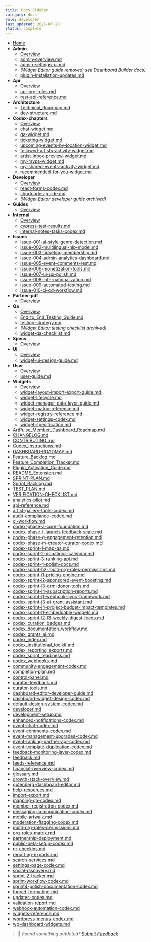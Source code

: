 ```yaml
---
title: Docs Sidebar
category: docs
role: developer
last_updated: 2025-07-20
status: complete
---
```


* [Home](index.md)
* **Admin**
  * [Overview](admin/README.md)
  * [admin-overview.md](admin/admin-overview.md)
  * [admin-settings-ui.md](admin/admin-settings-ui.md)
  * *(Widget Editor guide removed; see Dashboard Builder docs)*
  * [plugin-installation-updates.md](admin/plugin-installation-updates.md)
* **Api**
  * [Overview](api/README.md)
  * [api-org-roles.md](api/api-org-roles.md)
  * [rest-api-reference.md](api/rest-api-reference.md)
* **Architecture**
  * [Technical_Roadmap.md](architecture/Technical_Roadmap.md)
  * [dev-structure.md](architecture/dev-structure.md)
* **Codex-chapters**
  * [Overview](codex-chapters/README.md)
  * [chat-widget.md](codex-chapters/chat-widget.md)
  * [qa-widget.md](codex-chapters/qa-widget.md)
  * [ticketing-widget.md](codex-chapters/ticketing-widget.md)
  * [upcoming-events-by-location-widget.md](codex-chapters/upcoming-events-by-location-widget.md)
  * [followed-artists-activity-widget.md](codex-chapters/followed-artists-activity-widget.md)
  * [artist-inbox-preview-widget.md](codex-chapters/artist-inbox-preview-widget.md)
  * [my-rsvps-widget.md](codex-chapters/my-rsvps-widget.md)
  * [my-shared-events-activity-widget.md](codex-chapters/my-shared-events-activity-widget.md)
  * [recommended-for-you-widget.md](codex-chapters/recommended-for-you-widget.md)
* **Developer**
  * [Overview](developer/README.md)
  * [react-forms-codex.md](developer/react-forms-codex.md)
  * [shortcodes-guide.md](developer/shortcodes-guide.md)
  * *(Widget Editor developer guide archived)*
* **Guides**
  * [Overview](guides/README.md)
* **Internal**
  * [Overview](internal/README.md)
  * [cypress-test-results.md](internal/cypress-test-results.md)
  * [internal-notes-tasks-codex.md](internal/internal-notes-tasks-codex.md)
* **Issues**
  * [issue-001-ai-style-genre-detection.md](issues/issue-001-ai-style-genre-detection.md)
  * [issue-002-multilingual-nlp-model.md](issues/issue-002-multilingual-nlp-model.md)
  * [issue-003-ticketing-membership.md](issues/issue-003-ticketing-membership.md)
  * [issue-004-admin-analytics-dashboard.md](issues/issue-004-admin-analytics-dashboard.md)
  * [issue-005-event-comments-rest.md](issues/issue-005-event-comments-rest.md)
  * [issue-006-monetization-tools.md](issues/issue-006-monetization-tools.md)
  * [issue-007-ui-ux-polish.md](issues/issue-007-ui-ux-polish.md)
  * [issue-008-internationalization.md](issues/issue-008-internationalization.md)
  * [issue-009-automated-testing.md](issues/issue-009-automated-testing.md)
  * [issue-010-ci-cd-workflow.md](issues/issue-010-ci-cd-workflow.md)
* **Partner-pdf**
  * [Overview](partner-pdf/README.md)
* **Qa**
  * [Overview](qa/README.md)
  * [End_to_End_Testing_Guide.md](qa/End_to_End_Testing_Guide.md)
  * [testing-strategy.md](qa/testing-strategy.md)
  * *(Widget Editor testing checklist archived)*
  * [widget-qa-checklist.md](qa/widget-qa-checklist.md)
* **Specs**
  * [Overview](specs/README.md)
* **Ui**
  * [Overview](ui/README.md)
  * [widget-ui-design-guide.md](ui/widget-ui-design-guide.md)
* **User**
  * [Overview](user/README.md)
  * [user-guide.md](user/user-guide.md)
* **Widgets**
  * [Overview](widgets/README.md)
  * [widget-layout-import-export-guide.md](widgets/widget-layout-import-export-guide.md)
  * [widget-lifecycle.md](widgets/widget-lifecycle.md)
  * [widget-manager-data-layer-guide.md](widgets/widget-manager-data-layer-guide.md)
  * [widget-matrix-reference.md](widgets/widget-matrix-reference.md)
  * [widget-registry-reference.md](widgets/widget-registry-reference.md)
  * [widget-settings-codex.md](widgets/widget-settings-codex.md)
  * [widget-specification.md](widgets/widget-specification.md)
* [ArtPulse_Member_Dashboard_Roadmap.md](ArtPulse_Member_Dashboard_Roadmap.md)
* [CHANGELOG.md](CHANGELOG.md)
* [CONTRIBUTING.md](CONTRIBUTING.md)
* [Codex_Instructions.md](Codex_Instructions.md)
* [DASHBOARD-ROADMAP.md](DASHBOARD-ROADMAP.md)
* [Feature_Backlog.md](Feature_Backlog.md)
* [Feature_Completion_Tracker.md](Feature_Completion_Tracker.md)
* [Plugin_Activation_Guide.md](Plugin_Activation_Guide.md)
* [README_Extension.md](README_Extension.md)
* [SPRINT-PLAN.md](SPRINT-PLAN.md)
* [Sprint_Backlog.md](Sprint_Backlog.md)
* [TEST_PLAN.md](TEST_PLAN.md)
* [VERIFICATION-CHECKLIST.md](VERIFICATION-CHECKLIST.md)
* [analytics-pilot.md](analytics-pilot.md)
* [api-reference.md](api-reference.md)
* [artist-gallery-tools-codex.md](artist-gallery-tools-codex.md)
* [audit-compliance-codex.md](audit-compliance-codex.md)
* [ci-workflow.md](ci-workflow.md)
* [codex-phase-a-core-foundation.md](codex-phase-a-core-foundation.md)
* [codex-phase-f-launch-feedback-scale.md](codex-phase-f-launch-feedback-scale.md)
* [codex-phase-g-engagement-retention.md](codex-phase-g-engagement-retention.md)
* [codex-phase-m-creator-curator-codex.md](codex-phase-m-creator-curator-codex.md)
* [codex-sprint-1-map-qa.md](codex-sprint-1-map-qa.md)
* [codex-sprint-2-donations-calendar.md](codex-sprint-2-donations-calendar.md)
* [codex-sprint-3-ranking-api.md](codex-sprint-3-ranking-api.md)
* [codex-sprint-4-polish-docs.md](codex-sprint-4-polish-docs.md)
* [codex-sprint-h2-multi-org-roles-permissions.md](codex-sprint-h2-multi-org-roles-permissions.md)
* [codex-sprint-i1-pricing-engine.md](codex-sprint-i1-pricing-engine.md)
* [codex-sprint-i2-sponsored-event-boosting.md](codex-sprint-i2-sponsored-event-boosting.md)
* [codex-sprint-i3-crm-donor-tools.md](codex-sprint-i3-crm-donor-tools.md)
* [codex-sprint-i4-subscription-reports.md](codex-sprint-i4-subscription-reports.md)
* [codex-sprint-j1-webhook-sync-framework.md](codex-sprint-j1-webhook-sync-framework.md)
* [codex-sprint-j3-ai-grant-assistant.md](codex-sprint-j3-ai-grant-assistant.md)
* [codex-sprint-j4-project-budget-impact-templates.md](codex-sprint-j4-project-budget-impact-templates.md)
* [codex-sprint-l1-embeddable-widgets.md](codex-sprint-l1-embeddable-widgets.md)
* [codex-sprint-l2-l3-weekly-digest-feeds.md](codex-sprint-l2-l3-weekly-digest-feeds.md)
* [codex_curation_badges.md](codex_curation_badges.md)
* [codex_documentation_workflow.md](codex_documentation_workflow.md)
* [codex_grants_ai.md](codex_grants_ai.md)
* [codex_index.md](codex_index.md)
* [codex_institutional_toolkit.md](codex_institutional_toolkit.md)
* [codex_reporting_exports.md](codex_reporting_exports.md)
* [codex_sprint_readiness.md](codex_sprint_readiness.md)
* [codex_webhooks.md](codex_webhooks.md)
* [community-engagement-codex.md](community-engagement-codex.md)
* [completion-plan.md](completion-plan.md)
* [control-panel.md](control-panel.md)
* [curator-feedback.md](curator-feedback.md)
* [curator-tools.md](curator-tools.md)
* [dashboard-editor-developer-guide.md](dashboard-editor-developer-guide.md)
* [dashboard-widget-design-codex.md](dashboard-widget-design-codex.md)
* [default-design-system-codex.md](default-design-system-codex.md)
* [developer.md](developer.md)
* [development-setup.md](development-setup.md)
* [enhanced-notifications-codex.md](enhanced-notifications-codex.md)
* [event-chat-codex.md](event-chat-codex.md)
* [event-comments-codex.md](event-comments-codex.md)
* [event-management-upgrades-codex.md](event-management-upgrades-codex.md)
* [event-ranking-partner-api-codex.md](event-ranking-partner-api-codex.md)
* [event-template-duplication-codex.md](event-template-duplication-codex.md)
* [feedback-monitoring-layer-codex.md](feedback-monitoring-layer-codex.md)
* [feedback.md](feedback.md)
* [feeds-reference.md](feeds-reference.md)
* [financial-overview-codex.md](financial-overview-codex.md)
* [glossary.md](glossary.md)
* [growth-stack-overview.md](growth-stack-overview.md)
* [gutenberg-dashboard-editor.md](gutenberg-dashboard-editor.md)
* [help-resources.md](help-resources.md)
* [import-export.md](import-export.md)
* [mapping-qa-codex.md](mapping-qa-codex.md)
* [member-registration-codex.md](member-registration-codex.md)
* [messaging-communication-codex.md](messaging-communication-codex.md)
* [mobile-artwalk.md](mobile-artwalk.md)
* [moderation-flagging-codex.md](moderation-flagging-codex.md)
* [multi-org-roles-permissions.md](multi-org-roles-permissions.md)
* [org-roles-matrix.md](org-roles-matrix.md)
* [partnership-deployment.md](partnership-deployment.md)
* [public-beta-setup-codex.md](public-beta-setup-codex.md)
* [qr-checkins.md](qr-checkins.md)
* [reporting-exports.md](reporting-exports.md)
* [search-services.md](search-services.md)
* [settings-page-codex.md](settings-page-codex.md)
* [social-discovery.md](social-discovery.md)
* [sprint-2-tracker.md](sprint-2-tracker.md)
* [sprint-workflow-codex.md](sprint-workflow-codex.md)
* [sprint4-polish-documentation-codex.md](sprint4-polish-documentation-codex.md)
* [thread-formatting.md](thread-formatting.md)
* [updates-codex.md](updates-codex.md)
* [validation-report.md](validation-report.md)
* [webhook-automation-codex.md](webhook-automation-codex.md)
* [widgets-reference.md](widgets-reference.md)
* [wordpress-menus-codex.md](wordpress-menus-codex.md)
* [wp-dashboard-widgets.md](wp-dashboard-widgets.md)
> 💬 *Found something outdated? [Submit Feedback](feedback.md)*
